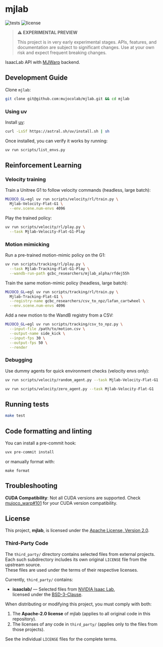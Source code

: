 # mjlab

<p align="left">
  <img alt="tests" src="https://github.com/mujocolab/mjlab/actions/workflows/ci.yml/badge.svg" />
  <img alt="license" src="https://img.shields.io/github/license/mujocolab/mjlab" />
</p>

> **⚠️ EXPERIMENTAL PREVIEW** 
> 
> This project is in very early experimental stages. APIs, features, and documentation are subject to significant changes. Use at your own risk and expect frequent breaking changes.

IsaacLab API with [MJWarp](https://github.com/google-deepmind/mujoco_warp) backend.

## Development Guide

Clone `mjlab`:

```bash
git clone git@github.com:mujocolab/mjlab.git && cd mjlab
```

### Using uv

Install [uv](https://docs.astral.sh/uv/):

```bash
curl -LsSf https://astral.sh/uv/install.sh | sh
```

Once installed, you can verify it works by running:

```bash
uv run scripts/list_envs.py
```

## Reinforcement Learning

### Velocity training

Train a Unitree G1 to follow velocity commands (headless, large batch):

```bash
MUJOCO_GL=egl uv run scripts/velocity/rl/train.py \
  Mjlab-Velocity-Flat-G1 \
  --env.scene.num-envs 4096
```

Play the trained policy:

```bash
uv run scripts/velocity/rl/play.py \
  --task Mjlab-Velocity-Flat-G1-Play
```

### Motion mimicking

Run a pre-trained motion-mimic policy on the G1:

```bash
uv run scripts/tracking/rl/play.py \
  --task Mjlab-Tracking-Flat-G1-Play \
  --wandb-run-path gcbc_researchers/mjlab_alpha/rfdej55h
```

Train the same motion-mimic policy (headless, large batch):

```bash
MUJOCO_GL=egl uv run scripts/tracking/rl/train.py \
  Mjlab-Tracking-Flat-G1 \
  --registry-name gcbc_researchers/csv_to_npz/lafan_cartwheel \
  --env.scene.num-envs 4096
```

Add a new motion to the WandB registry from a CSV:

```bash
MUJOCO_GL=egl uv run scripts/tracking/csv_to_npz.py \
  --input-file /path/to/motion.csv \
  --output-name side_kick \
  --input-fps 30 \
  --output-fps 50 \
  --render
```

### Debugging

Use dummy agents for quick environment checks (velocity envs only):

```bash
uv run scripts/velocity/random_agent.py --task Mjlab-Velocity-Flat-G1
```

```bash
uv run scripts/velocity/zero_agent.py --task Mjlab-Velocity-Flat-G1
```

## Running tests

```bash
make test
```

## Code formatting and linting

You can install a pre-commit hook:

```bash
uvx pre-commit install
```

or manually format with:

```
make format
```

## Troubleshooting

**CUDA Compatibility**: Not all CUDA versions are supported. Check [mujoco_warp#101](https://github.com/google-deepmind/mujoco_warp/issues/101) for your CUDA version compatibility.

## License

This project, **mjlab**, is licensed under the [Apache License, Version 2.0](LICENSE).

### Third-Party Code

The `third_party/` directory contains selected files from external projects.  
Each such subdirectory includes its own original `LICENSE` file from the upstream source.  
These files are used under the terms of their respective licenses.

Currently, `third_party/` contains:

- **isaaclab/** — Selected files from [NVIDIA Isaac Lab](https://github.com/isaac-sim/IsaacLab),  
  licensed under the [BSD-3-Clause](src/mjlab/third_party/isaaclab/LICENSE).

When distributing or modifying this project, you must comply with both:

1. The **Apache-2.0 license** of mjlab (applies to all original code in this repository).
2. The licenses of any code in `third_party/` (applies only to the files from those projects).

See the individual `LICENSE` files for the complete terms.
